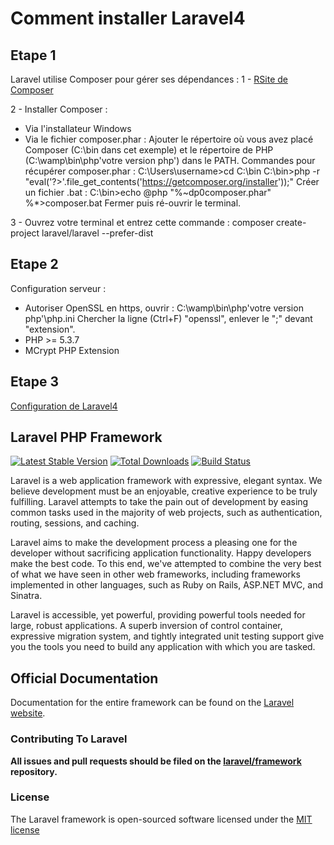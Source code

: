 Comment installer Laravel4
==========================

Etape 1
-------

Laravel utilise Composer pour gérer ses dépendances :
1 - [RSite de Composer](http://getcomposer.org/)

2 - Installer Composer :
* Via l'installateur Windows
* Via le fichier composer.phar :
Ajouter le répertoire où vous avez placé Composer (C:\bin dans cet exemple) et le répertoire de PHP (C:\wamp\bin\php\'votre version php') dans le PATH.
Commandes pour récupérer composer.phar :
	C:\Users\username>cd C:\bin
	C:\bin>php -r "eval('?>'.file_get_contents('https://getcomposer.org/installer'));"
Créer un fichier .bat :
	C:\bin>echo @php "%~dp0composer.phar" %*>composer.bat
Fermer puis ré-ouvrir le terminal.

3 - Ouvrez votre terminal et entrez cette commande :
	composer create-project laravel/laravel --prefer-dist

Etape 2
-------

Configuration serveur :
* Autoriser OpenSSL en https, ouvrir :
	C:\wamp\bin\php\'votre version php'\php.ini
 Chercher la ligne (Ctrl+F) "openssl", enlever le ";" devant "extension".
* PHP >= 5.3.7
* MCrypt PHP Extension

Etape 3
-------

[Configuration de Laravel4](http://four.laravel.com/#configuration)



## Laravel PHP Framework

[![Latest Stable Version](https://poser.pugx.org/laravel/framework/version.png)](https://packagist.org/packages/laravel/framework) [![Total Downloads](https://poser.pugx.org/laravel/framework/d/total.png)](https://packagist.org/packages/laravel/framework) [![Build Status](https://travis-ci.org/laravel/framework.png)](https://travis-ci.org/laravel/framework)

Laravel is a web application framework with expressive, elegant syntax. We believe development must be an enjoyable, creative experience to be truly fulfilling. Laravel attempts to take the pain out of development by easing common tasks used in the majority of web projects, such as authentication, routing, sessions, and caching.

Laravel aims to make the development process a pleasing one for the developer without sacrificing application functionality. Happy developers make the best code. To this end, we've attempted to combine the very best of what we have seen in other web frameworks, including frameworks implemented in other languages, such as Ruby on Rails, ASP.NET MVC, and Sinatra.

Laravel is accessible, yet powerful, providing powerful tools needed for large, robust applications. A superb inversion of control container, expressive migration system, and tightly integrated unit testing support give you the tools you need to build any application with which you are tasked.

## Official Documentation

Documentation for the entire framework can be found on the [Laravel website](http://laravel.com/docs).

### Contributing To Laravel

**All issues and pull requests should be filed on the [laravel/framework](http://github.com/laravel/framework) repository.**

### License

The Laravel framework is open-sourced software licensed under the [MIT license](http://opensource.org/licenses/MIT)
